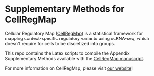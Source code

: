 # Supplementary Methods for CellRegMap

Cellular Regulatory Map ([CellRegMap](https://github.com/limix/CellRegMap)) is a statistical framework for mapping context-specific regulatory variants using scRNA-seq, which doesn't require for cells to be discretized into groups.

This repo contains the Latex scripts to compile the Appendix Supplementary Methods available with the [CellRegMap manuscript](https://www.embopress.org/doi/full/10.15252/msb.202110663).

For more information on CellRegMap, please visit [our website](https://limix.github.io/CellRegMap/)!
